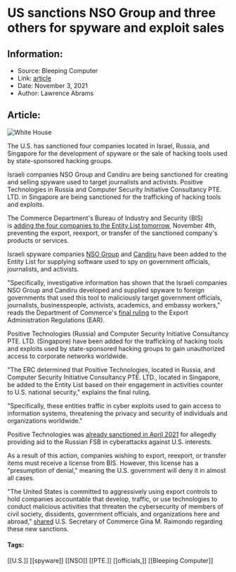 # US sanctions NSO Group and three others for spyware and exploit sales
### 

## Information:
+ Source: Bleeping Computer
+ Link: [article](https://www.bleepingcomputer.com/news/security/us-sanctions-nso-group-and-three-others-for-spyware-and-exploit-sales/)
+ Date: November 3, 2021
+ Author: Lawrence Abrams


## Article:
![White House](https://www.bleepstatic.com/content/hl-images/2021/11/03/white-house-header.jpg)


The U.S. has sanctioned four companies located in Israel, Russia, and Singapore for the development of spyware or the sale of hacking tools used by state-sponsored hacking groups.


Israeli companies NSO Group and Candiru are being sanctioned for creating and selling spyware used to target journalists and activists. Positive Technologies in Russia and Computer Security Initiative Consultancy PTE. LTD. in Singapore are being sanctioned for the trafficking of hacking tools and exploits.


The Commerce Department's Bureau of Industry and Security (BIS) is [adding the four companies to the Entity List tomorrow](https://www.federalregister.gov/public-inspection/2021-24123/addition-of-certain-entities-to-the-entity-list), November 4th, preventing the export, reexport, or transfer of the sanctioned company's products or services.


Israeli spyware companies [NSO Group](https://www.bleepingcomputer.com/news/apple/new-zero-click-iphone-exploit-used-to-deploy-nso-spyware/) and [Candiru](https://www.bleepingcomputer.com/news/security/microsoft-israeli-firm-used-windows-zero-days-to-deploy-spyware/) have been added to the Entity List for supplying software used to spy on government officials, journalists, and activists.


"Specifically, investigative information has shown that the Israeli companies NSO Group and Candiru developed and supplied spyware to foreign governments that used this tool to maliciously target government officials, journalists, businesspeople, activists, academics, and embassy workers," reads the Department of Commerce's [final ruling](https://public-inspection.federalregister.gov/2021-24123.pdf) to the Export Administration Regulations (EAR).


Positive Technologies (Russia) and Computer Security Initiative Consultancy PTE. LTD. (Singapore) have been added for the trafficking of hacking tools and exploits used by state-sponsored hacking groups to gain unauthorized access to corporate networks worldwide.


"The ERC determined that Positive Technologies, located in Russia, and Computer Security Initiative Consultancy PTE. LTD., located in Singapore, be added to the Entity List based on their engagement in activities counter to U.S. national security," explains the final ruling.


"Specifically, these entities traffic in cyber exploits used to gain access to information systems, threatening the privacy and security of individuals and organizations worldwide."


Positive Technologies was [already sanctioned in April 2021](https://www.bleepingcomputer.com/news/security/us-government-confirms-russian-svr-behind-the-solarwinds-hack/) for allegedly providing aid to the Russian FSB in cyberattacks against U.S. interests.


As a result of this action, companies wishing to export, reexport, or transfer items must receive a license from BIS. However, this license has a "presumption of denial," meaning the U.S. government will deny it in almost all cases.


"The United States is committed to aggressively using export controls to hold companies accountable that develop, traffic, or use technologies to conduct malicious activities that threaten the cybersecurity of members of civil society, dissidents, government officials, and organizations here and abroad," [shared](https://www.commerce.gov/news/press-releases/2021/11/commerce-adds-nso-group-and-other-foreign-companies-entity-list) U.S. Secretary of Commerce Gina M. Raimondo regarding these new sanctions.




#### Tags:
[[U.S.]] [[spyware]] [[NSO]] [[PTE.]] [[officials,]] [[Bleeping Computer]]
